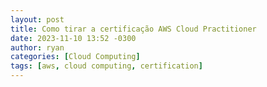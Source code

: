 ```yaml
---
layout: post
title: Como tirar a certificação AWS Cloud Practitioner
date: 2023-11-10 13:52 -0300
author: ryan
categories: [Cloud Computing]
tags: [aws, cloud computing, certification]
---
```


